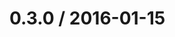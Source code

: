 <!--remark setext-->

<!--lint disable no-multiple-toplevel-headings -->

0.3.0 / 2016-01-15
==================
